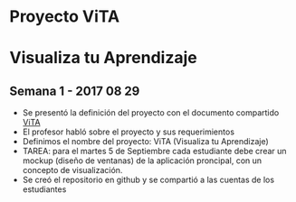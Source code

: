 # Proyecto ViTA
# Visualiza tu Aprendizaje

## Semana 1 - 2017 08 29
* Se presentó la definición del proyecto con el documento compartido [ViTA](https://docs.google.com/document/d/1yVC3MOMV-P14dpIWcwwUDEfaaQQOxzblR2UzMJIOBr0/edit?usp=sharing)
* El profesor habló sobre el proyecto y sus requerimientos
* Definimos el nombre del proyecto: ViTA (Visualiza tu Aprendizaje)
* TAREA: para el martes 5 de Septiembre cada estudiante debe crear un mockup (diseño de ventanas) de la aplicación proncipal, con un concepto de visualización.
* Se creó el repositorio en github y se compartió a las cuentas de los estudiantes
